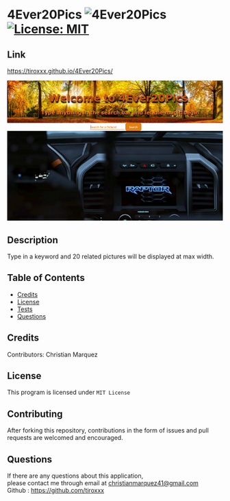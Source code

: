 # 4Ever20Pics ![4Ever20Pics](https://img.shields.io/github/languages/top/tiroxxx/4Ever20Pics) [![License: MIT](https://img.shields.io/badge/License-MIT-yellow.svg)](https://opensource.org/licenses/MIT)
  ## Link
  https://tiroxxx.github.io/4Ever20Pics/

  ![Screenshot](assets/images/screenshot.PNG)

  ## Description 
  Type in a keyword and 20 related pictures will be displayed at max width.
  ## Table of Contents
  
  * [Credits](#credits)
  * [License](#license)
  * [Tests](#tests)
  * [Questions](#questions)
  

  ## Credits
  Contributors: Christian Marquez
  
  ## License
  This program is licensed under <code>MIT License</code>
  
  ## Contributing
  After forking this repository, contributions in the form of issues and pull requests are welcomed and encouraged.

  ## Questions
  If there are any questions about this application, <br>
  please contact me through email at christianmarquez41@gmail.com  <br>
  Github : https://github.com/tiroxxx
  
